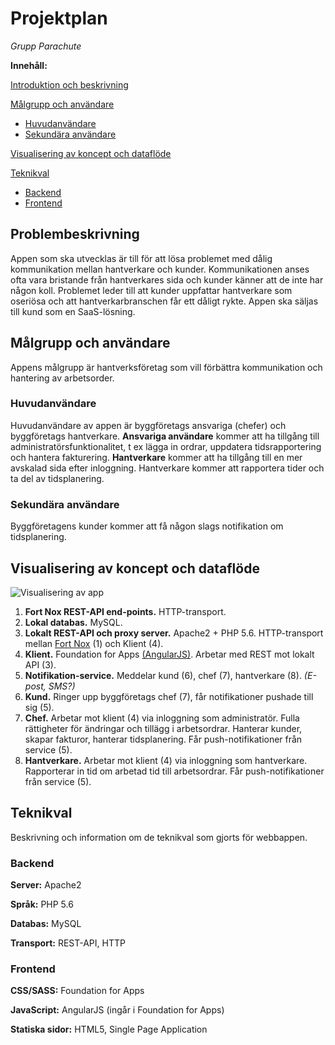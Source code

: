 # Projektplan
*Grupp Parachute*

**Innehåll:**

<a href="#intro">Introduktion och beskrivning</a>

<a href="#users">Målgrupp och användare</a>
* <a href="#mainuser">Huvudanvändare </a>
* <a href="#secondaryuser">Sekundära användare</a>

<a href="#visualization">Visualisering av koncept och dataflöde</a>

<a href="#tech">Teknikval</a>
* <a href="#backend">Backend </a>
* <a href="#frontend">Frontend </a>

## Problembeskrivning<a id="intro"></a>
Appen som ska utvecklas är till för att lösa problemet med dålig kommunikation mellan hantverkare och kunder.
Kommunikationen anses ofta vara bristande från hantverkares sida och kunder känner att de inte har någon koll.
Problemet leder till att kunder uppfattar hantverkare som oseriösa och att hantverkarbranschen får ett dåligt rykte.
Appen ska säljas till kund som en SaaS-lösning.

## Målgrupp och användare<a id="users"></a>
Appens målgrupp är hantverksföretag som vill förbättra kommunikation och hantering av arbetsorder.

### Huvudanvändare<a id="mainuser"></a>
Huvudanvändare av appen är byggföretags ansvariga (chefer) och byggföretags hantverkare.
**Ansvariga användare** kommer att ha tillgång till administratörsfunktionalitet, t ex lägga in ordrar, uppdatera tidsrapportering och hantera fakturering.
**Hantverkare** kommer att ha tillgång till en mer avskalad sida efter inloggning. Hantverkare kommer att rapportera tider och ta del av tidsplanering.  

### Sekundära användare<a id="secondaryuser"></a>
Byggföretagens kunder kommer att få någon slags notifikation om tidsplanering.

## Visualisering av koncept och dataflöde<a id="visualization"></a>
![Visualisering av app](https://github.com/webbprojekt1-parachute/parachute/blob/master/docs/parachuteapp.png)

1. **Fort Nox REST-API end-points.**
HTTP-transport.
2. **Lokal databas.**
MySQL.
3. **Lokalt REST-API och proxy server.**
Apache2 + PHP 5.6. HTTP-transport mellan [Fort Nox](https://fortnox.se) (1) och Klient (4).
4. **Klient.**
Foundation for Apps [(AngularJS)](https://angularjs.org). Arbetar med REST mot lokalt API (3).
5. **Notifikation-service.**
Meddelar kund (6), chef (7), hantverkare (8). _(E-post, SMS?)_
6. **Kund.**
Ringer upp byggföretags chef (7), får notifikationer pushade till sig (5).
7. **Chef.**
Arbetar mot klient (4) via inloggning som administratör. Fulla rättigheter för ändringar och tillägg i arbetsordrar. Hanterar kunder, skapar fakturor, hanterar tidsplanering. Får push-notifikationer från service (5).
8. **Hantverkare.**
Arbetar mot klient (4) via inloggning som hantverkare. Rapporterar in tid om arbetad tid till arbetsordrar. Får push-notifikationer från service (5).

## Teknikval<a id="tech"></a>
Beskrivning och information om de teknikval som gjorts för webbappen.

### Backend<a id="backend"></a>
**Server:** Apache2

**Språk:** PHP 5.6

**Databas:** MySQL

**Transport:** REST-API, HTTP

### Frontend<a id="frontend"></a>
**CSS/SASS:** Foundation for Apps

**JavaScript:** AngularJS (ingår i Foundation for Apps)

**Statiska sidor:** HTML5, Single Page Application